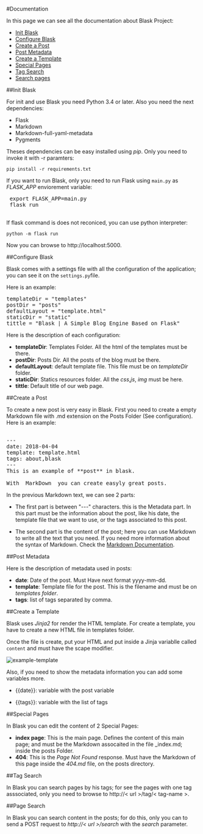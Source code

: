 #Documentation

In this page we can see all the documentation about Blask Project:

* [Init Blask](#init-blask)
* [Configure Blask](#configure-blask)
* [Create a Post](#create-post)
* [Post Metadata](#post-metadata)
* [Create a Template](#create-template)
* [Special Pages](#special-pages)
* [Tag Search](#tag-search)
* [Search pages](#search-function)

##<a id="init-blask"></a>Init Blask

For init and use Blask you need Python 3.4 or later. Also you need the next dependencies:

* Flask
* Markdown
* Markdown-full-yaml-metadata
* Pygments

Theses dependencies can be easy installed using _pip_. Only you need to invoke it with -r <file> paramters:

```pip install -r requirements.txt```
 
 If you want to run Blask, only you need to run Flask using ```main.py``` as _FLASK_APP_ enviorement variable:
 
 <pre>
 export FLASK_APP=main.py
 flask run
 </pre>
 
 If flask command is does not reconiced, you can use python interpreter:
 
 ```python -m flask run```
 
 Now you can browse to http://localhost:5000.
  
##<a id="configure-blask"></a>Configure Blask

Blask comes with a settings file with all the configuration of the application; you can see it on the ```settings.py```file.

Here is an example:

<pre>
templateDir = "templates"
postDir = "posts"
defaultLayout = "template.html"
staticDir = "static"
tittle = "Blask | A Simple Blog Engine Based on Flask"
</pre>

Here is the description of each configuration:

* **templateDir**: Templates Folder. All the html of the templates must be there.
* **postDir**: Posts Dir. All the posts of the blog must be there.
* **defaultLayout**: default template file. This file must be on _templateDir_ folder.
* **staticDir**: Statics resources folder. All the _css_,_js_, _img_ must be here.
* **tittle**: Default title of our web page.


##<a id="create-post"></a>Create a Post

To create a new post is very easy in Blask. First you need to create a empty Markdown file with .md extension on the Posts Folder 
(See configuration). Here is an example:

<pre>

---
date: 2018-04-04
template: template.html
tags: about,blask
---
This is an example of **post** in blask.

With _MarkDown_ you can create easyly great posts.
</pre>

In the previous Markdown text, we can see 2 parts:

*  The first part is between "---" characters. this is the Metadata part. In this part must be the information about the
post, like his date, the template file that we want to use, or the tags associated to this post.

* The second part is the content of the post; here you can use Markdown to write all the text that you need. If you need 
more information about the syntax of Markdown. Check the [Markdown Documentation](https://daringfireball.net/projects/markdown/syntax).

##<a id="post-metadata"></a>Post Metadata

Here is the description of metadata used in posts:

* **date**: Date of the post. Must Have next format yyyy-mm-dd.
* **template**: Template file for the post. This is the filename and must be on _templates folder_.
* **tags**: list of tags separated by comma.

##<a id="create-template"></a>Create a Template

Blask uses _Jinja2_ for render the HTML template. For create a template, you have to create a new HTML file in templates folder.

Once the file is create, put your HTML and put inside a Jinja variablle called ```content``` and must have the scape modifier.

![example-template](static/img/precodehtml.png)

Also, if you need to show the metadata information you can add some variables more.

+ {{date}}: variable with the post variable
* {{tags}}: variable with the list of tags

##<a id="special-pages"></a>Special Pages

In Blask you can edit the content of 2 Special Pages:

* **index page**: This is the main page. Defines the content of this main page; and must be the Markdown assocaited in
the file _index.md; inside the posts Folder.
* **404**: This is the _Page Not Found_ response. Must have the Markdown of this page inside the _404.md_ file, on the posts directory.

##<a id="tag-search"></a>Tag Search

In Blask you can search pages by his tags; for see the pages with one tag asssociated, only you need to browse to http://< url >/tag/< tag-name >.

##<a id="search-function"></a>Page Search

In Blask you can search content in the posts; for do this, only you can to send a POST request to _http://< url >/search_ with the _search_ parameter.

